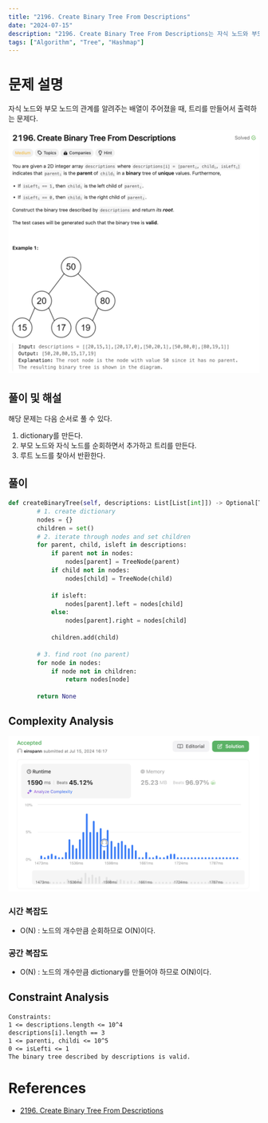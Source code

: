 ```yaml
---
title: "2196. Create Binary Tree From Descriptions"
date: "2024-07-15"
description: "2196. Create Binary Tree From Descriptions는 자식 노드와 부모 노드의 관계를 알려주는 배열이 주어졌을 때, 트리를 만들어서 출력하는 문제다."
tags: ["Algorithm", "Tree", "Hashmap"]
---
```


# 문제 설명
자식 노드와 부모 노드의 관계를 알려주는 배열이 주어졌을 때, 트리를 만들어서 출력하는 문제다.

![2196](../../../images/LEET/2196/2196.png)

## 풀이 및 해설
해당 문제는 다음 순서로 풀 수 있다.  
1. dictionary를 만든다.
2. 부모 노드와 자식 노드를 순회하면서 추가하고 트리를 만든다.
3. 루트 노드를 찾아서 반환한다.

## 풀이
```python
def createBinaryTree(self, descriptions: List[List[int]]) -> Optional[TreeNode]:
        # 1. create dictionary
        nodes = {}
        children = set()
        # 2. iterate through nodes and set children
        for parent, child, isleft in descriptions:
            if parent not in nodes:
                nodes[parent] = TreeNode(parent)
            if child not in nodes:
                nodes[child] = TreeNode(child)
            
            if isleft:
                nodes[parent].left = nodes[child]
            else:
                nodes[parent].right = nodes[child]

            children.add(child)

        # 3. find root (no parent)
        for node in nodes:
            if node not in children:
                return nodes[node]
        
        return None
```

## Complexity Analysis
![tc](../../../images/LEET/2196/tc.png)

### 시간 복잡도
- O(N) : 노드의 개수만큼 순회하므로 O(N)이다.

### 공간 복잡도
- O(N) : 노드의 개수만큼 dictionary를 만들어야 하므로 O(N)이다.

## Constraint Analysis
```
Constraints:
1 <= descriptions.length <= 10^4
descriptions[i].length == 3
1 <= parenti, childi <= 10^5
0 <= isLefti <= 1
The binary tree described by descriptions is valid.
```

# References
- [2196. Create Binary Tree From Descriptions](https://leetcode.com/problems/create-binary-tree-from-descriptions/)